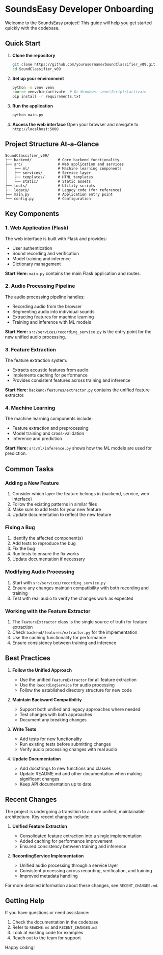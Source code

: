 # SoundsEasy Developer Onboarding

Welcome to the SoundsEasy project! This guide will help you get started quickly with the codebase.

## Quick Start

1. **Clone the repository**
   ```bash
   git clone https://github.com/yourusername/SoundClassifier_v09.git
   cd SoundClassifier_v09
   ```

2. **Set up your environment**
   ```bash
   python -m venv venv
   source venv/bin/activate  # On Windows: venv\Scripts\activate
   pip install -r requirements.txt
   ```

3. **Run the application**
   ```bash
   python main.py
   ```

4. **Access the web interface**
   Open your browser and navigate to `http://localhost:5000`

## Project Structure At-a-Glance

```
SoundClassifier_v09/
├── backend/            # Core backend functionality 
├── src/                # Web application and services
│   ├── ml/             # Machine learning components
│   ├── services/       # Service layer
│   ├── templates/      # HTML templates
│   └── static/         # Static assets
├── tools/              # Utility scripts
├── legacy/             # Legacy code (for reference)
├── main.py             # Application entry point
└── config.py           # Configuration
```

## Key Components

### 1. Web Application (Flask)

The web interface is built with Flask and provides:
- User authentication
- Sound recording and verification
- Model training and inference
- Dictionary management

**Start Here:** `main.py` contains the main Flask application and routes.

### 2. Audio Processing Pipeline

The audio processing pipeline handles:
- Recording audio from the browser
- Segmenting audio into individual sounds
- Extracting features for machine learning
- Training and inference with ML models

**Start Here:** `src/services/recording_service.py` is the entry point for the new unified audio processing.

### 3. Feature Extraction

The feature extraction system:
- Extracts acoustic features from audio
- Implements caching for performance
- Provides consistent features across training and inference

**Start Here:** `backend/features/extractor.py` contains the unified feature extractor.

### 4. Machine Learning

The machine learning components include:
- Feature extraction and preprocessing
- Model training and cross-validation
- Inference and prediction

**Start Here:** `src/ml/inference.py` shows how the ML models are used for prediction.

## Common Tasks

### Adding a New Feature

1. Consider which layer the feature belongs in (backend, service, web interface)
2. Follow the existing patterns in similar files
3. Make sure to add tests for your new feature
4. Update documentation to reflect the new feature

### Fixing a Bug

1. Identify the affected component(s)
2. Add tests to reproduce the bug
3. Fix the bug
4. Run tests to ensure the fix works
5. Update documentation if necessary

### Modifying Audio Processing

1. Start with `src/services/recording_service.py`
2. Ensure any changes maintain compatibility with both recording and training
3. Test with real audio to verify the changes work as expected

### Working with the Feature Extractor

1. The `FeatureExtractor` class is the single source of truth for feature extraction
2. Check `backend/features/extractor.py` for the implementation
3. Use the caching functionality for performance
4. Ensure consistency between training and inference

## Best Practices

1. **Follow the Unified Approach**
   - Use the unified `FeatureExtractor` for all feature extraction
   - Use the `RecordingService` for audio processing
   - Follow the established directory structure for new code

2. **Maintain Backward Compatibility**
   - Support both unified and legacy approaches where needed
   - Test changes with both approaches
   - Document any breaking changes

3. **Write Tests**
   - Add tests for new functionality
   - Run existing tests before submitting changes
   - Verify audio processing changes with real audio

4. **Update Documentation**
   - Add docstrings to new functions and classes
   - Update README.md and other documentation when making significant changes
   - Keep API documentation up to date

## Recent Changes

The project is undergoing a transition to a more unified, maintainable architecture. Key recent changes include:

1. **Unified Feature Extraction**
   - Consolidated feature extraction into a single implementation
   - Added caching for performance improvement
   - Ensured consistency between training and inference

2. **RecordingService Implementation**
   - Unified audio processing through a service layer
   - Consistent processing across recording, verification, and training
   - Improved metadata handling

For more detailed information about these changes, see `RECENT_CHANGES.md`.

## Getting Help

If you have questions or need assistance:

1. Check the documentation in the codebase
2. Refer to `README.md` and `RECENT_CHANGES.md`
3. Look at existing code for examples
4. Reach out to the team for support

Happy coding! 